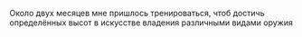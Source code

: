Около двух месяцев мне пришлось тренироваться, чтоб достичь определённых высот в искусстве владения различными видами оружия
